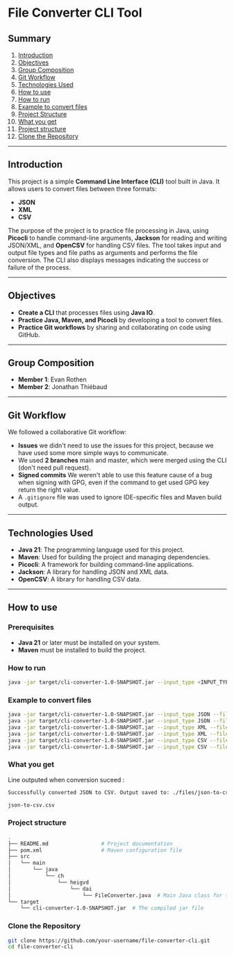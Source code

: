# File Converter CLI Tool

## Summary
1. [Introduction](#introduction)
2. [Objectives](#objectives)
3. [Group Composition](#group-composition)
4. [Git Workflow](#git-workflow)
5. [Technologies Used](#technologies-used)
6. [How to use](#how-to-use)
7. [How to run](#how-to-run)
8. [Example to convert files](#example-to-convert-files)
9. [Project Structure](#project-structure)
10. [What you get ](#what-you-get)
11. [Project structure  ](#project-structure)
12. [Clone the Repository](#clone-the-repository)

---

## Introduction

This project is a simple **Command Line Interface (CLI)** tool built in Java. It allows users to convert files between three formats:
- **JSON**
- **XML**
- **CSV**

The purpose of the project is to practice file processing in Java, using **Picocli** to handle command-line arguments, **Jackson** for reading and writing JSON/XML, and **OpenCSV** for handling CSV files. The tool takes input and output file types and file paths as arguments and performs the file conversion. The CLI also displays messages indicating the success or failure of the process.

---

## Objectives

- **Create a CLI** that processes files using **Java IO**.
- **Practice Java, Maven, and Picocli** by developing a tool to convert files.
- **Practice Git workflows** by sharing and collaborating on code using GitHub.
  
---

## Group Composition

- **Member 1**: Evan Rothen
- **Member 2**: Jonathan Thiébaud

---

## Git Workflow

We followed a collaborative Git workflow:
- **Issues** we didn't need to use the issues for this project, because we have used some more simple ways to communicate.
- We used **2 branches** main and master, which were merged using the CLI (don't need pull request).
- **Signed commits** We weren't able to use this feature cause of a bug when signing with GPG, even if the command to get used GPG key return the right value. 
- A `.gitignore` file was used to ignore IDE-specific files and Maven build output.

---

## Technologies Used

- **Java 21**: The programming language used for this project.
- **Maven**: Used for building the project and managing dependencies.
- **Picocli**: A framework for building command-line applications.
- **Jackson**: A library for handling JSON and XML data.
- **OpenCSV**: A library for handling CSV data.

---

## How to use

### Prerequisites

- **Java 21** or later must be installed on your system.
- **Maven** must be installed to build the project.

### How to run

```bash
java -jar target/cli-converter-1.0-SNAPSHOT.jar --input_type <INPUT_TYPE> --filepath <PATH_TO_INPUT_FILE> --output_type <OUTPUT_TYPE>
```
  
### Example to convert files

```bash
java -jar target/cli-converter-1.0-SNAPSHOT.jar --input_type JSON --filepath ./files/input.json --output_type CSV
java -jar target/cli-converter-1.0-SNAPSHOT.jar --input_type JSON --filepath ./files/input.json --output_type XML
java -jar target/cli-converter-1.0-SNAPSHOT.jar --input_type XML --filepath ./files/input.xml --output_type JSON
java -jar target/cli-converter-1.0-SNAPSHOT.jar --input_type XML --filepath ./files/input.xml --output_type CSV
java -jar target/cli-converter-1.0-SNAPSHOT.jar --input_type CSV --filepath ./files/input.csv --output_type JSON
java -jar target/cli-converter-1.0-SNAPSHOT.jar --input_type CSV --filepath ./files/input.csv --output_type XML 
```

### What you get 

Line outputed when conversion suceed :
```bash
Successfully converted JSON to CSV. Output saved to: ./files/json-to-csv.csv
```
```bash
json-to-csv.csv
```

### Project structure 

```bash
.
├── README.md                 # Project documentation
├── pom.xml                   # Maven configuration file
├── src
│   └── main
│       └── java
│           └── ch
│               └── heigvd
│                   └── dai
│                       └── FileConverter.java  # Main Java class for the CLI tool
└── target
    └── cli-converter-1.0-SNAPSHOT.jar  # The compiled jar file
```

### Clone the Repository

```bash
git clone https://github.com/your-username/file-converter-cli.git
cd file-converter-cli
